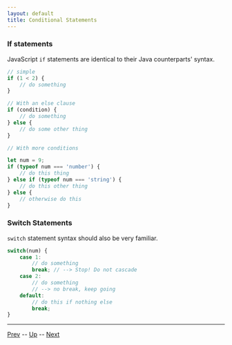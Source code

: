 ```yaml
---
layout: default
title: Conditional Statements
---
```


### If statements
JavaScript `if` statements are identical to their Java counterparts' syntax.

```javascript
// simple
if (1 < 2) {
	// do something
}

// With an else clause
if (condition) {
	// do something
} else {
	// do some other thing
}

// With more conditions

let num = 9;
if (typeof num === 'number') {
	// do this thing
} else if (typeof num === 'string') {
	// do this other thing
} else {
	// otherwise do this
}
```

### Switch Statements
`switch` statement syntax should also be very familiar.

```javascript
switch(num) {
	case 1:
		// do something
		break; // --> Stop! Do not cascade
	case 2:
		// do something
		// --> no break, keep going
	default:
		// do this if nothing else
		break;
}
```

<hr>

[Prev](README.md) -- [Up](README.md) -- [Next](loops.md)

